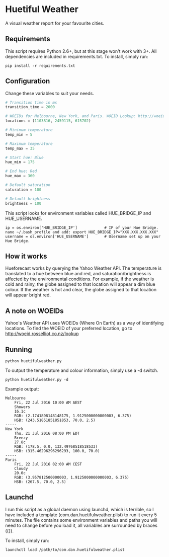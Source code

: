 # Huetiful Weather
A visual weather report for your favourite cities.

## Requirements
This script requires Python 2.6+, but at this stage won't work with 3+. All dependencies are included in requirements.txt. To install, simply run:

```pip install -r requirements.txt```

## Configuration
Change these variables to suit your needs.

```python
# Transition time in ms
transition_time = 2000

# WOEIDs for Melbourne, New York, and Paris. WOEID Lookup: http://woeid.rosselliot.co.nz/lookup
locations = (1103816, 2459115, 615702)

# Minimum temperature
temp_min = 5

# Maximum temperature
temp_max = 35

# Start hue: Blue
hue_min = 175

# End hue: Red
hue_max = 360

# Default saturation
saturation = 100

# Default brightness
brightness = 100

```

This script looks for environment variables called HUE_BRIDGE_IP and HUE_USERNAME.
```
ip = os.environ['HUE_BRIDGE_IP']            # IP of your Hue Bridge. nano ~/.bash_profile and add: export HUE_BRIDGE_IP="XXX.XXX.XXX.XXX"
username = os.environ['HUE_USERNAME']       # Username set up on your Hue Bridge.
```

## How it works
Hueforecast works by querying the Yahoo Weather API. The temperature is translated to a hue between blue and red, and saturation/brightness is affected by the environmental conditions. For example, if the weather is cold and rainy, the globe assigned to that location will appear a dim blue colour. If the weather is hot and clear, the globe assigned to that location will appear bright red.

## A note on WOEIDs
Yahoo's Weather API uses WOEIDs (Where On Earth) as a way of identifying locations. To find the WOEID of your preferred location, go to http://woeid.rosselliot.co.nz/lookup

## Running
```python huetifulweather.py```

To output the temperature and colour information, simply use a -d switch.

```python huetifulweather.py -d```

Example output:

```
Melbourne
	Fri, 22 Jul 2016 10:00 AM AEST
	Showers
	16.1c
	RGB: (2.1741898148148175, 1.9125000000000003, 6.375)
	HSB: (243.51851851851853, 70.0, 2.5)
-----
New York
	Thu, 21 Jul 2016 08:00 PM EDT
	Breezy
	27.8c
	RGB: (178.5, 0.0, 132.49768518518533)
	HSB: (315.46296296296293, 100.0, 70.0)
-----
Paris
	Fri, 22 Jul 2016 02:00 AM CEST
	Cloudy
	20.0c
	RGB: (3.957812500000003, 1.9125000000000003, 6.375)
	HSB: (267.5, 70.0, 2.5)
```

## Launchd
I run this script as a global daemon using launchd, which is terrible, so I have included a template (com.dan.huetifulweather.plist) to run it every 5 minutes. The file contains some environment variables and paths you will need to change before you load it, all variables are surrounded by braces ({}).

To install, simply run:

```launchctl load /path/to/com.dan.huetifulweather.plist```
